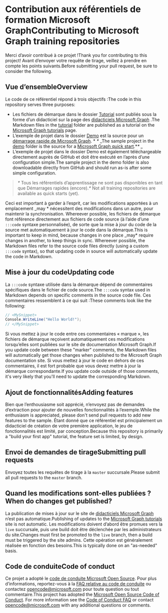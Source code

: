 # <a name="contributing-to-microsoft-graph-training-repositories"></a><span data-ttu-id="42470-101">Contribution aux référentiels de formation Microsoft Graph</span><span class="sxs-lookup"><span data-stu-id="42470-101">Contributing to Microsoft Graph training repositories</span></span>

<span data-ttu-id="42470-102">Merci d’avoir contribué à ce projet !</span><span class="sxs-lookup"><span data-stu-id="42470-102">Thank you for contributing to this project!</span></span> <span data-ttu-id="42470-103">Avant d’envoyer votre requête de tirage, veillez à prendre en compte les points suivants.</span><span class="sxs-lookup"><span data-stu-id="42470-103">Before submitting your pull request, be sure to consider the following.</span></span>

## <a name="overview"></a><span data-ttu-id="42470-104">Vue d’ensemble</span><span class="sxs-lookup"><span data-stu-id="42470-104">Overview</span></span>

<span data-ttu-id="42470-105">Le code de ce référentiel répond à trois objectifs :</span><span class="sxs-lookup"><span data-stu-id="42470-105">The code in this repository serves three purposes:</span></span>

- <span data-ttu-id="42470-106">Les fichiers de démarque dans le dossier [Tutorial](/tutorial) sont publiés sous la forme d’un didacticiel sur la page des [didacticiels Microsoft Graph](https://docs.microsoft.com/graph/tutorials) .</span><span class="sxs-lookup"><span data-stu-id="42470-106">The Markdown files in the [tutorial](/tutorial) folder are published as a tutorial on the [Microsoft Graph tutorials](https://docs.microsoft.com/graph/tutorials) page.</span></span>
- <span data-ttu-id="42470-107">L’exemple de projet dans le dossier [Demo](/demo) est la source pour un [démarrage rapide de Microsoft Graph](https://developer.microsoft.com/graph/quick-start). \* *\** _</span><span class="sxs-lookup"><span data-stu-id="42470-107">The sample project in the [demo](/demo) folder is the source for a [Microsoft Graph quick start](https://developer.microsoft.com/graph/quick-start).\**\** _</span></span>
- <span data-ttu-id="42470-108">L’exemple de projet dans le dossier Demo est également téléchargeable directement auprès de GitHub et doit être exécuté en l’après d’une configuration simple.</span><span class="sxs-lookup"><span data-stu-id="42470-108">The sample project in the demo folder is also downloadable directly from GitHub and should run as-is after some simple configuration.</span></span>

> <span data-ttu-id="42470-109">_*\**_ Tous les référentiels d’apprentissage ne sont pas disponibles en tant que Démarrages rapides (encore).</span><span class="sxs-lookup"><span data-stu-id="42470-109">_*\**_ Not all training repositories are available as quick starts (yet).</span></span>

<span data-ttu-id="42470-110">Ceci est important à garder à l’esprit, car les modifications apportées à un emplacement _may \* nécessitent des modifications dans un autre, pour maintenir la synchronisation. Whereever possible, les fichiers de démarque font référence directement aux fichiers de code source (à l’aide d’une `:::code` syntaxe personnalisée), de sorte que la mise à jour du code de la source met automatiquement à jour le code dans la démarque.</span><span class="sxs-lookup"><span data-stu-id="42470-110">This is important to keep in mind, because changes in one place _may\* require changes in another, to keep things in sync. Whereever possible, the Markdown files refer to the source code files directly (using a custom `:::code` syntax), so that updating code in source will automatically update the code in Markdown.</span></span>

## <a name="updating-code"></a><span data-ttu-id="42470-111">Mise à jour du code</span><span class="sxs-lookup"><span data-stu-id="42470-111">Updating code</span></span>

<span data-ttu-id="42470-112">La `:::code` syntaxe utilisée dans la démarque dépend de commentaires spécifiques dans le fichier de code source.</span><span class="sxs-lookup"><span data-stu-id="42470-112">The `:::code` syntax used in Markdown depends on specific comments in the source code file.</span></span> <span data-ttu-id="42470-113">Ces commentaires ressemblent à ce qui suit :</span><span class="sxs-lookup"><span data-stu-id="42470-113">These comments look like the following:</span></span>

```csharp
// <MySnippet>
Console.WriteLine("Hello World!");
// </MySnippet>
```

<span data-ttu-id="42470-114">Si vous mettez à jour le code entre ces commentaires « marque », les fichiers de démarque reçoivent automatiquement ces modifications lorsqu’elles sont publiées sur le site de documentation Microsoft Graph.</span><span class="sxs-lookup"><span data-stu-id="42470-114">If you update code between these "marker" comments, the Markdown files will automatically get those changes when published to the Microsoft Graph documentation site.</span></span> <span data-ttu-id="42470-115">Si vous mettez à jour le code en dehors de ces commentaires, il est fort probable que vous devez mettre à jour la démarque correspondante.</span><span class="sxs-lookup"><span data-stu-id="42470-115">If you update code outside of those comments, it's very likely that you'll need to update the corresponding Markdown.</span></span>

## <a name="adding-features"></a><span data-ttu-id="42470-116">Ajout de fonctionnalités</span><span class="sxs-lookup"><span data-stu-id="42470-116">Adding features</span></span>

<span data-ttu-id="42470-117">Bien que l’enthousiasme soit apprécié, n’envoyez pas de demandes d’extraction pour ajouter de nouvelles fonctionnalités à l’exemple.</span><span class="sxs-lookup"><span data-stu-id="42470-117">While the enthusiasm is appreciated, please don't send pull requests to add new features to the sample.</span></span> <span data-ttu-id="42470-118">Étant donné que ce référentiel est principalement un didacticiel de création de votre première application, le jeu de fonctionnalités est limité, par conception.</span><span class="sxs-lookup"><span data-stu-id="42470-118">Because this repository is primarily a "build your first app" tutorial, the feature set is limited, by design.</span></span>

## <a name="submitting-pull-requests"></a><span data-ttu-id="42470-119">Envoi de demandes de tirage</span><span class="sxs-lookup"><span data-stu-id="42470-119">Submitting pull requests</span></span>

<span data-ttu-id="42470-120">Envoyez toutes les requêtes de tirage à la `master` succursale.</span><span class="sxs-lookup"><span data-stu-id="42470-120">Please submit all pull requests to the `master` branch.</span></span>

## <a name="when-do-changes-get-published"></a><span data-ttu-id="42470-121">Quand les modifications sont-elles publiées ?</span><span class="sxs-lookup"><span data-stu-id="42470-121">When do changes get published?</span></span>

<span data-ttu-id="42470-122">La publication de mises à jour sur le site de [didacticiels Microsoft Graph](https://docs.microsoft.com/graph/tutorials) n’est pas automatique.</span><span class="sxs-lookup"><span data-stu-id="42470-122">Publishing of updates to the [Microsoft Graph tutorials](https://docs.microsoft.com/graph/tutorials) site is not automatic.</span></span> <span data-ttu-id="42470-123">Les modifications doivent d’abord être promues vers la `live` succursale, puis une build doit être déclenchée par les administrateurs du site.</span><span class="sxs-lookup"><span data-stu-id="42470-123">Changes must first be promoted to the `live` branch, then a build must be triggered by the site admins.</span></span> <span data-ttu-id="42470-124">Cette opération est généralement réalisée en fonction des besoins.</span><span class="sxs-lookup"><span data-stu-id="42470-124">This is typically done on an "as-needed" basis.</span></span>

## <a name="code-of-conduct"></a><span data-ttu-id="42470-125">Code de conduite</span><span class="sxs-lookup"><span data-stu-id="42470-125">Code of conduct</span></span>

<span data-ttu-id="42470-p106">Ce projet a adopté le [code de conduite Microsoft Open Source](https://opensource.microsoft.com/codeofconduct/). Pour plus d’informations, reportez-vous à la [FAQ relative au code de conduite](https://opensource.microsoft.com/codeofconduct/faq/) ou contactez [opencode@microsoft.com](mailto:opencode@microsoft.com) pour toute question ou tout commentaire.</span><span class="sxs-lookup"><span data-stu-id="42470-p106">This project has adopted the [Microsoft Open Source Code of Conduct](https://opensource.microsoft.com/codeofconduct/). For more information see the [Code of Conduct FAQ](https://opensource.microsoft.com/codeofconduct/faq/) or contact [opencode@microsoft.com](mailto:opencode@microsoft.com) with any additional questions or comments.</span></span>
